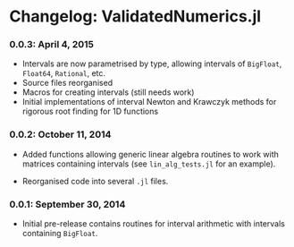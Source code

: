 # Changelog: ValidatedNumerics.jl

### 0.0.3: April 4, 2015
- Intervals are now parametrised by type, allowing intervals of `BigFloat`, `Float64`, `Rational`, etc.
- Source files reorganised
- Macros for creating intervals (still needs work)
- Initial implementations of interval Newton and Krawczyk methods for rigorous root finding for 1D functions

### 0.0.2: October 11, 2014
- Added functions allowing generic linear algebra routines to work with matrices containing intervals (see `lin_alg_tests.jl` for an example).

- Reorganised code into several `.jl` files.

### 0.0.1:  September 30, 2014
- Initial pre-release contains routines for interval arithmetic with intervals containing `BigFloat`.
